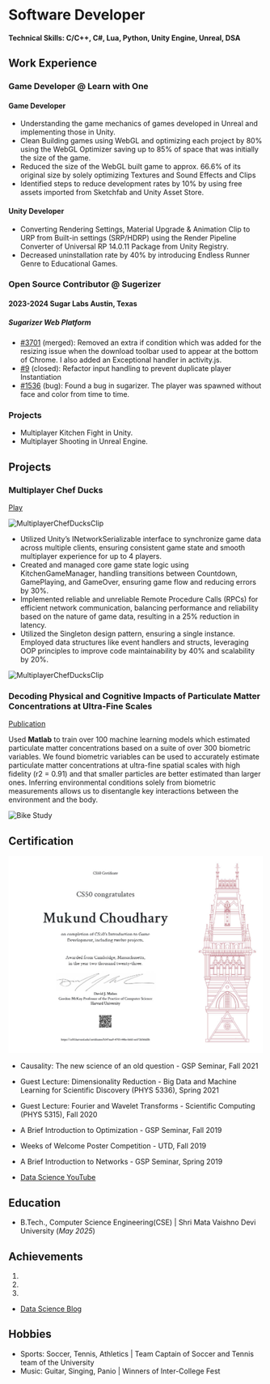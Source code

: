 # Software Developer

#### Technical Skills: C/C++, C#, Lua, Python, Unity Engine, Unreal, DSA

## Work Experience
### Game Developer @ Learn with One
#### Game Developer
- Understanding the game mechanics of games developed in Unreal and implementing those in Unity.
- Clean Building games using WebGL and optimizing each project by 80% using the WebGL Optimizer saving up to 85% of space that was initially the size of the game.
- Reduced the size of the WebGL built game to approx. 66.6% of its original size by solely optimizing Textures and Sound Effects and Clips
- Identified steps to reduce development rates by 10% by using free assets imported from Sketchfab and Unity Asset Store.
#### Unity Developer
- Converting Rendering Settings, Material Upgrade & Animation Clip to URP from Built-in settings (SRP/HDRP) using the Render Pipeline Converter of Universal RP 14.0.11 Package from Unity Registry.
- Decreased uninstallation rate by 40% by introducing Endless Runner Genre to Educational Games.

### Open Source Contributor @ Sugerizer
#### 2023-2024	Sugar Labs	Austin, Texas
##### Sugarizer Web Platform 
- [#3701](https://github.com/sugarlabs/musicblocks/pull/3701) (merged): Removed an extra if condition which was added for the resizing issue when the download toolbar used to appear at the bottom of Chrome. I also added an Exceptional handler in activity.js.
- [#9]((https://github.com/sugarlabs/sugarizer/pull/9)) (closed): Refactor input handling to prevent duplicate player Instantiation
- [#1536]((https://github.com/llaske/sugarizer/issues/1536)) (bug): Found a bug in sugarizer. The player was spawned without face and color from time to time.

### Projects
- Multiplayer Kitchen Fight in Unity.
- Multiplayer Shooting in Unreal Engine.


## Projects
### Multiplayer Chef Ducks
[Play](https://play.unity.com/en/games/271199c8-eeaf-491e-86d4-38b77e76bcc1/multiplayerchefducks)

![MultiplayerChefDucksClip](/assets/img/gameplay1.gif)

- Utilized Unity’s INetworkSerializable interface to synchronize game data across multiple clients, ensuring consistent game state and smooth multiplayer experience for up to 4 players.
- Created and managed core game state logic using KitchenGameManager, handling transitions between Countdown, GamePlaying, and GameOver, ensuring game flow and reducing errors by 30%. 
- Implemented reliable and unreliable Remote Procedure Calls (RPCs) for efficient network communication, balancing performance and reliability based on the nature of game data, resulting in a 25% reduction in latency.
- Utilized the Singleton design pattern, ensuring a single instance. Employed data structures like event handlers and structs, leveraging OOP principles to improve code maintainability by 40% and scalability by 20%.


![MultiplayerChefDucksClip](/assets/img/gameplay2.gif)

### Decoding Physical and Cognitive Impacts of Particulate Matter Concentrations at Ultra-Fine Scales
[Publication](https://www.mdpi.com/1424-8220/22/11/4240)

Used **Matlab** to train over 100 machine learning models which estimated particulate matter concentrations based on a suite of over 300 biometric variables. We found biometric variables can be used to accurately estimate particulate matter concentrations at ultra-fine spatial scales with high fidelity (r2 = 0.91) and that smaller particles are better estimated than larger ones. Inferring environmental conditions solely from biometric measurements allows us to disentangle key interactions between the environment and the body.

![Bike Study](/assets/img/bike_study.jpeg)

## Certification
![Harvard Certificate](/assets/img/CS50G.jpg)

- Causality: The new science of an old question - GSP Seminar, Fall 2021
- Guest Lecture: Dimensionality Reduction - Big Data and Machine Learning for Scientific Discovery (PHYS 5336), Spring 2021
- Guest Lecture: Fourier and Wavelet Transforms - Scientific Computing (PHYS 5315), Fall 2020
- A Brief Introduction to Optimization - GSP Seminar, Fall 2019
- Weeks of Welcome Poster Competition - UTD, Fall 2019
- A Brief Introduction to Networks - GSP Seminar, Spring 2019

- [Data Science YouTube](https://www.youtube.com/channel/UCa9gErQ9AE5jT2DZLjXBIdA)

## Education			        		
- B.Tech., Computer Science Engineering(CSE) | Shri Mata Vaishno Devi University (_May 2025_)

## Achievements
1. 
2. 
3. 

- [Data Science Blog](https://medium.com/@shawhin)

## Hobbies			        		
- Sports: Soccer, Tennis, Athletics | Team Captain of Soccer and Tennis team of the University
- Music: Guitar, Singing, Panio | Winners of Inter-College Fest
